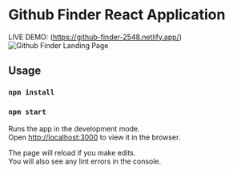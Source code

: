 # Github Finder React Application

LIVE DEMO: (https://github-finder-2548.netlify.app/)
![Github Finder Landing Page](https://snipboard.io/6IeLR3.jpg)

## Usage

### `npm install`

### `npm start`

Runs the app in the development mode.\
Open [http://localhost:3000](http://localhost:3000) to view it in the browser.

The page will reload if you make edits.\
You will also see any lint errors in the console.
